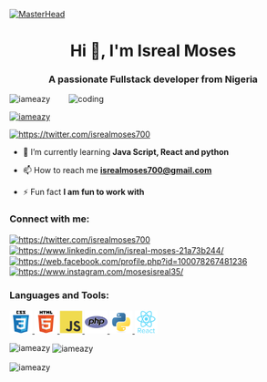 [![MasterHead](https://1.bp.blogspot.com/-7A4WynwLsMw/XbBpCXG8fHI/AAAAAAAAMt4/uOa1bpLskYgrwGbllhSu2SDj_Mig8SXJQCLcBGAsYHQ/s1600/2000_600px.gif)](https://rishavchanda.io)
<h1 align="center">Hi 👋, I'm Isreal Moses</h1>
<h3 align="center">A passionate Fullstack developer from Nigeria</h3>
<img align="right" alt="coding" width="400" src="https://media.tenor.com/Aw2-4sShkCUAAAAd/coding.gif>


<p align="left"> <img src="https://komarev.com/ghpvc/?username=iameazy&label=Profile%20views&color=0e75b6&style=flat" alt="iameazy" /> </p>

<p align="left"> <a href="https://github.com/ryo-ma/github-profile-trophy"><img src="https://github-profile-trophy.vercel.app/?username=iameazy" alt="iameazy" /></a> </p>

<p align="left"> <a href="https://twitter.com/https://twitter.com/isrealmoses700" target="blank"><img src="https://img.shields.io/twitter/follow/https://twitter.com/isrealmoses700?logo=twitter&style=for-the-badge" alt="https://twitter.com/isrealmoses700" /></a> </p>

- 🌱 I’m currently learning **Java Script, React and python**

- 📫 How to reach me **isrealmoses700@gmail.com**

- ⚡ Fun fact **I am fun to work with**

<h3 align="left">Connect with me:</h3>
<p align="left">
<a href="https://twitter.com/https://twitter.com/isrealmoses700" target="blank"><img align="center" src="https://raw.githubusercontent.com/rahuldkjain/github-profile-readme-generator/master/src/images/icons/Social/twitter.svg" alt="https://twitter.com/isrealmoses700" height="30" width="40" /></a>
<a href="https://linkedin.com/in/https://www.linkedin.com/in/isreal-moses-21a73b244/" target="blank"><img align="center" src="https://raw.githubusercontent.com/rahuldkjain/github-profile-readme-generator/master/src/images/icons/Social/linked-in-alt.svg" alt="https://www.linkedin.com/in/isreal-moses-21a73b244/" height="30" width="40" /></a>
<a href="https://fb.com/https://web.facebook.com/profile.php?id=100078267481236" target="blank"><img align="center" src="https://raw.githubusercontent.com/rahuldkjain/github-profile-readme-generator/master/src/images/icons/Social/facebook.svg" alt="https://web.facebook.com/profile.php?id=100078267481236" height="30" width="40" /></a>
<a href="https://instagram.com/https://www.instagram.com/mosesisreal35/" target="blank"><img align="center" src="https://raw.githubusercontent.com/rahuldkjain/github-profile-readme-generator/master/src/images/icons/Social/instagram.svg" alt="https://www.instagram.com/mosesisreal35/" height="30" width="40" /></a>
</p>

<h3 align="left">Languages and Tools:</h3>
<p align="left"> <a href="https://www.w3schools.com/css/" target="_blank" rel="noreferrer"> <img src="https://raw.githubusercontent.com/devicons/devicon/master/icons/css3/css3-original-wordmark.svg" alt="css3" width="40" height="40"/> </a> <a href="https://www.w3.org/html/" target="_blank" rel="noreferrer"> <img src="https://raw.githubusercontent.com/devicons/devicon/master/icons/html5/html5-original-wordmark.svg" alt="html5" width="40" height="40"/> </a> <a href="https://developer.mozilla.org/en-US/docs/Web/JavaScript" target="_blank" rel="noreferrer"> <img src="https://raw.githubusercontent.com/devicons/devicon/master/icons/javascript/javascript-original.svg" alt="javascript" width="40" height="40"/> </a> <a href="https://www.php.net" target="_blank" rel="noreferrer"> <img src="https://raw.githubusercontent.com/devicons/devicon/master/icons/php/php-original.svg" alt="php" width="40" height="40"/> </a> <a href="https://www.python.org" target="_blank" rel="noreferrer"> <img src="https://raw.githubusercontent.com/devicons/devicon/master/icons/python/python-original.svg" alt="python" width="40" height="40"/> </a> <a href="https://reactjs.org/" target="_blank" rel="noreferrer"> <img src="https://raw.githubusercontent.com/devicons/devicon/master/icons/react/react-original-wordmark.svg" alt="react" width="40" height="40"/> </a> </p>

<p><img align="left" src="https://github-readme-stats.vercel.app/api/top-langs?username=iameazy&show_icons=true&locale=en&layout=compact" alt="iameazy" /></p>

<p>&nbsp;<img align="center" src="https://github-readme-stats.vercel.app/api?username=iameazy&show_icons=true&locale=en" alt="iameazy" /></p>

<p><img align="center" src="https://github-readme-streak-stats.herokuapp.com/?user=iameazy&" alt="iameazy" /></p>
